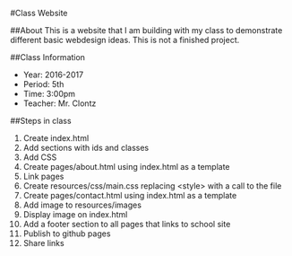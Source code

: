 #Class Website

##About
This is a website that I am building with my class to demonstrate
different basic webdesign ideas. This is not a finished project.

##Class Information
* Year: 2016-2017
* Period: 5th
* Time: 3:00pm
* Teacher: Mr. Clontz 

##Steps in class
1. Create index.html
2. Add sections with ids and classes
3. Add CSS
4. Create pages/about.html using index.html as a template
5. Link pages
6. Create resources/css/main.css replacing \<style\> with a call to the file
7. Create pages/contact.html using index.html as a template
8. Add image to resources/images
9. Display image on index.html
10. Add a footer section to all pages that links to school site
11. Publish to github pages
12. Share links